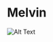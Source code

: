 # Melvin

![Alt Text](![grafik](https://user-images.githubusercontent.com/110893288/183602883-f3c56cf2-52c4-465d-a376-086916606de0.png)
)
